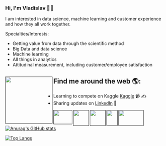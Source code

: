 ### Hi, I'm Vladislav 👨‍💻
I am interested in data science, machine learning and customer experience and how they all work together.

Specialties/Interests:
- Getting value from data through the scientific method
- Big Data and data science
- Machine learning
- All things in analytics
- Attitudinal measurement, including customer/employee satisfaction

## Find me around the web 🌎: <a href=""><img align="left" width="150" height="150" src="https://r7q6w9z6.rocketcdn.me/career/wp-content/uploads/2021/10/Boy-Working-From-Home.gif"></a>
- Learning to compete on Kaggle <a href="https://www.kaggle.com/grafys">Kaggle</a> 📹 ✍️
- Sharing updates on <a href="www.linkedin.com/in/vladislav-gabidullin-76b0501b6">LinkedIn</a> 💼

<a href=""><img align="left" width="60" height="45" src="https://1000logos.net/wp-content/uploads/2020/08/Python-Emblem.jpg"></a>
<a href=""><img align="left" width="50" height="50" src="https://raw.githubusercontent.com/isocpp/logos/master/cpp_logo.png"></a>
<a href=""><img align="left" width="50" height="50" src="https://upload.wikimedia.org/wikipedia/commons/thumb/6/61/HTML5_logo_and_wordmark.svg/1200px-HTML5_logo_and_wordmark.svg.png"></a>
<a href=""><img align="left" width="35" height="50" src="https://upload.wikimedia.org/wikipedia/commons/thumb/d/d5/CSS3_logo_and_wordmark.svg/1200px-CSS3_logo_and_wordmark.svg.png"></a>
<a href=""><img align="left" width="80" height="50" src="https://1000logos.net/wp-content/uploads/2020/09/JavaScript-Logo.png"></a>

[![Anurag's GitHub stats](https://github-readme-stats.vercel.app/api?username=Vladislav-GitHub)](https://github.com/anuraghazra/github-readme-stats)

[![Top Langs](https://github-readme-stats.vercel.app/api/top-langs/?username=Vladislav-GitHub&layout=compact)](https://github.com/anuraghazra/github-readme-stats)



<!--
**Vladislav-GitHub/Vladislav-GitHub** is a ✨ _special_ ✨ repository because its `README.md` (this file) appears on your GitHub profile.

Here are some ideas to get you started:

- 🔭 I’m currently working on ...
- 🌱 I’m currently learning ...
- 👯 I’m looking to collaborate on ...
- 🤔 I’m looking for help with ...
- 💬 Ask me about ...
- 📫 How to reach me: ...
- 😄 Pronouns: ...
- ⚡ Fun fact: ...
-->
